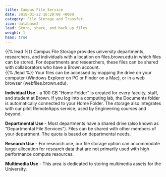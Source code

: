 ```yaml
---
title: Campus File Service
date: 2019-01-22 18:29:08 +0000
category: File Storage and Transfer
icon: database2
lead: Store, share, and back up files
weight: 1
haas: true
---
```


{{% lead %}}
Campus File Storage provides university departments, researchers, and individuals with a location on files.brown.edu in which files can be stored. For departments and researchers, these files can be shared with collaborators who have a Brown account.  
{{% /lead %}}
Your files can be accessed by mapping the drive on your computer (Windows Explorer on PC or Finder on a Mac), or in a web browser (webfiles.brown.edu).  

**Individual Use** - a 100 GB "Home Folder" is created for every faculty, staff, and student at Brown. If you log into a computing lab, the Documents folder is automatically connected to your Home Folder. The storage also integrates with our pilot RemoteApps service, used by Engineering courses and beyond.  

**Departmental Use** - Most departments have a shared drive (also known as "Departmental File Services"). Files can be shared with other members of your department. The quota is based on departmental needs.  

**Research Use** - For research use, our file storage option can accommodate larger allocation for research data that are not primarily used with high performance compute resources.  

**Multimedia Use** - This area is dedicated to storing multimedia assets for the University.
